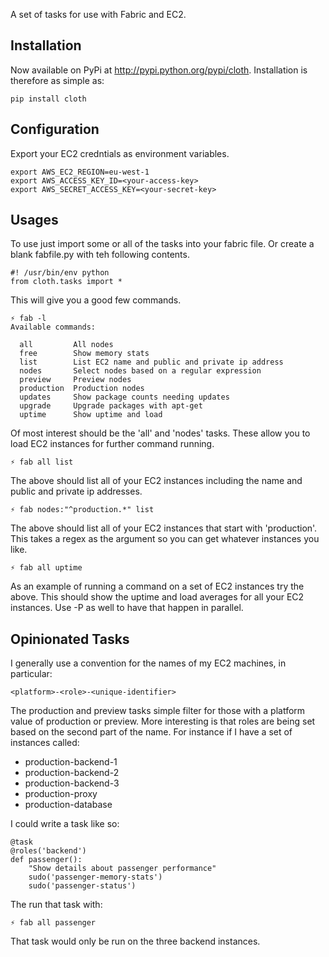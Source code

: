 A set of tasks for use with Fabric and EC2.

## Installation

Now available on PyPi at http://pypi.python.org/pypi/cloth. Installation is therefore as simple as:

    pip install cloth
    
## Configuration

Export your EC2 credntials as environment variables.

    export AWS_EC2_REGION=eu-west-1
    export AWS_ACCESS_KEY_ID=<your-access-key>
    export AWS_SECRET_ACCESS_KEY=<your-secret-key>

## Usages

To use just import some or all of the tasks into your fabric file. Or
create a blank fabfile.py with teh following contents.

    #! /usr/bin/env python
    from cloth.tasks import *

This will give you a good few commands.

    ⚡ fab -l
    Available commands:

      all         All nodes
      free        Show memory stats
      list        List EC2 name and public and private ip address
      nodes       Select nodes based on a regular expression
      preview     Preview nodes
      production  Production nodes
      updates     Show package counts needing updates
      upgrade     Upgrade packages with apt-get
      uptime      Show uptime and load

Of most interest should be the 'all' and 'nodes' tasks. These allow you
to load EC2 instances for further command running.

    ⚡ fab all list

The above should list all of your EC2 instances including the name and
public and private ip addresses.

    ⚡ fab nodes:"^production.*" list

The above should list all of your EC2 instances that start with
'production'. This takes a regex as the argument so you can get whatever
instances you like.


    ⚡ fab all uptime

As an example of running a command on a set of EC2 instances try the
above. This should show the uptime and load averages for all your EC2
instances. Use -P as well to have that happen in parallel.


## Opinionated Tasks

I generally use a convention for the names of my EC2 machines, in
particular:

    <platform>-<role>-<unique-identifier>

The production and preview tasks simple filter for those with a platform
value of production or preview. More interesting is that roles are being
set based on the second part of the name. For instance if I have a set
of instances called:

* production-backend-1
* production-backend-2
* production-backend-3
* production-proxy
* production-database

I could write a task like so:

    @task
    @roles('backend')
    def passenger():
        "Show details about passenger performance"
        sudo('passenger-memory-stats')
        sudo('passenger-status')

The run that task with:

    ⚡ fab all passenger

That task would only be run on the three backend instances.

